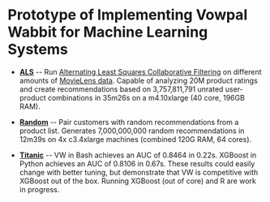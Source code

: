 # Prototype of Implementing Vowpal Wabbit for Machine Learning Systems

* **[ALS](als)** -- Run [Alternating Least Squares Collaborative Filtering](https://github.com/JohnLangford/vowpal_wabbit/wiki/Matrix-factorization-example) on different amounts of [MovieLens data](http://grouplens.org/datasets/movielens/). Capable of analyzing 20M product ratings and create recommendations based on 3,757,811,791 unrated user-product combinations in 35m26s on a m4.10xlarge (40 core, 196GB RAM).

* **[Random](random)** -- Pair customers with random recommendations from a product list. Generates 7,000,000,000 random recommendations in 12m39s on 4x c3.4xlarge machines (combined 120G RAM, 64 cores).

* **[Titanic](titanic)** -- VW in Bash achieves an AUC of 0.8464 in 0.22s. XGBoost in Python achieves an AUC of 0.8106 in 0.67s. These results could easily change with better tuning, but demonstrate that VW is competitive with XGBoost out of the box. Running XGBoost (out of core) and R are work in progress.
